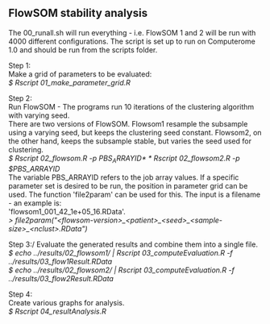 ## FlowSOM stability analysis


The 00\_runall.sh will run everything - i.e. FlowSOM 1 and 2 will be run with 4000 different configurations. The script is set up to run on Computerome 1.0 and should be run from the scripts folder.

Step 1:\
Make a grid of parameters to be evaluated:\
*$ Rscript 01_make_parameter_grid.R*

Step 2:\
Run FlowSOM - The programs run 10 iterations of the clustering algorithm with varying seed.\
There are two versions of FlowSOM. Flowsom1 resample the subsample using a varying seed, but keeps the clustering seed constant. Flowsom2, on the other hand, keeps the subsample stable, but varies the seed used for clustering.\
*$ Rscript 02_flowsom.R -p $PBS_ARRAYID*\
*$ Rscript 02_flowsom2.R -p $PBS_ARRAYID*\
The variable PBS\_ARRAYID refers to the job array values. If a specific parameter set is desired to be run, the position in parameter grid can be used. The function 'file2param' can be used for this. The input is a filename - an example is:\
'flowsom1\_001\_42\_1e+05\_16.RData'.\
*\> file2param("\<flowsom-version\>\_\<patient\>\_\<seed\>\_\<sample-size\>\_\<nclust\>.RData")*

Step 3:/
Evaluate the generated results and combine them into a single file.\
*$ echo ../results/02_flowsom1/ | Rscript 03_computeEvaluation.R -f ../results/03_flow1Result.RData*\
*$ echo ../results/02_flowsom2/ | Rscript 03_computeEvaluation.R -f ../results/03_flow2Result.RData*

Step 4:\
Create various graphs for analysis.\
*$ Rscript 04_resultAnalysis.R*

